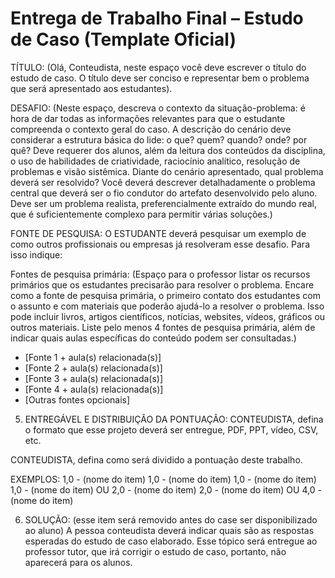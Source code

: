 # Entrega de Trabalho Final – Estudo de Caso (Template Oficial)

TÍTULO:
(Olá, Conteudista, neste espaço você deve escrever o título do estudo de caso. O título deve ser conciso e representar bem o problema que será apresentado aos estudantes).

DESAFIO:
(Neste espaço, descreva o contexto da situação-problema: é hora de dar todas as informações relevantes para que o estudante compreenda o contexto geral do caso. A descrição do cenário deve considerar a estrutura básica do lide: o que? quem? quando? onde? por quê? Deve requerer dos alunos, além da leitura dos conteúdos da disciplina, o uso de habilidades de criatividade, raciocínio analítico, resolução de problemas e visão sistêmica. Diante do cenário apresentado, qual problema deverá ser resolvido? Você deverá descrever detalhadamente o problema central que deverá ser o fio condutor do artefato desenvolvido pelo aluno. Deve ser um problema realista, preferencialmente extraído do mundo real, que é suficientemente complexo para permitir várias soluções.)

FONTE DE PESQUISA:
O ESTUDANTE deverá pesquisar um exemplo de como outros profissionais ou empresas já resolveram esse desafio. Para isso indique:

Fontes de pesquisa primária:
(Espaço para o professor listar os recursos primários que os estudantes precisarão para resolver o problema. Encare como a fonte de pesquisa primária, o primeiro contato dos estudantes com o assunto e com materiais que poderão ajudá-lo a resolver o problema. Isso pode incluir livros, artigos científicos, notícias, websites, vídeos, gráficos ou outros materiais. Liste pelo menos 4 fontes de pesquisa primária, além de indicar quais aulas específicas do conteúdo podem ser consultadas.)

- [Fonte 1 + aula(s) relacionada(s)]
- [Fonte 2 + aula(s) relacionada(s)]
- [Fonte 3 + aula(s) relacionada(s)]
- [Fonte 4 + aula(s) relacionada(s)]
- [Outras fontes opcionais]

5. ENTREGÁVEL E DISTRIBUIÇÃO DA PONTUAÇÃO:
CONTEUDISTA, defina o formato que esse projeto deverá ser entregue, PDF, PPT, vídeo, CSV, etc.

CONTEUDISTA, defina como será dividido a pontuação deste trabalho.

EXEMPLOS:
1,0 - (nome do item)
1,0 - (nome do item)
1,0 - (nome do item)
1,0 - (nome do item)
OU
2,0 - (nome do item)
2,0 - (nome do item)
OU
4,0 - (nome do item)

6. SOLUÇÃO: (esse item será removido antes do case ser disponibilizado ao aluno)
A pessoa conteudista deverá indicar quais são as respostas esperadas do estudo de caso elaborado.
Esse tópico será entregue ao professor tutor, que irá corrigir o estudo de caso, portanto, não aparecerá para os alunos.

